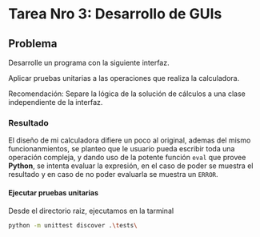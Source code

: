 # Tarea Nro 3: Desarrollo de GUIs

## Problema

Desarrolle un programa con la siguiente interfaz.

Aplicar pruebas unitarias a las operaciones que realiza la calculadora.

Recomendación: Separe la lógica de la solución de cálculos a una clase independiente de la interfaz.

### Resultado

El diseño de mi calculadora difiere un poco al original, ademas del mismo funcionanmientos, se planteo que le usuario pueda escribir toda una operación compleja, y dando uso de la potente función `eval` que provee **Python**, se intenta evaluar la expresión, en el caso de poder se muestra el resultado y en caso de no poder evaluarla se muestra un `ERROR`.

#### Ejecutar pruebas unitarias

Desde el directorio raiz, ejecutamos en la tarminal

```bash
python -m unittest discover .\tests\
```
